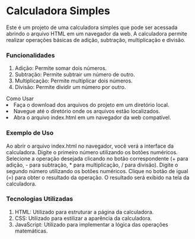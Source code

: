 <h1>Calculadora Simples</h1>
Este é um projeto de uma calculadora simples que pode ser acessada abrindo o arquivo HTML em um navegador da web. A calculadora permite realizar operações básicas de adição, subtração, multiplicação e divisão.

<h3>Funcionalidades</h3>
<ol>
<li>Adição: Permite somar dois números.</li>
<li>Subtração: Permite subtrair um número de outro.</li>
<li>Multiplicação: Permite multiplicar dois números.</li>
<li>Divisão: Permite dividir um número por outro.</li>
</ol>
Como Usar
<li>Faça o download dos arquivos do projeto em um diretório local.</li>
<li>Navegue até o diretório onde os arquivos estão localizados.</li>
<li>Abra o arquivo index.html em um navegador da web compatível.</li>
<h3>Exemplo de Uso</h3>
<p>Ao abrir o arquivo index.html no navegador, você verá a interface da calculadora.
Digite o primeiro número utilizando os botões numéricos.
Selecione a operação desejada clicando no botão correspondente (+ para adição, - para subtração, * para multiplicação, / para divisão).
Digite o segundo número utilizando os botões numéricos.
Clique no botão de igual (=) para obter o resultado da operação.
O resultado será exibido na tela da calculadora.<p>
<h3>Tecnologias Utilizadas</h3>
<ol>
<li>HTML: Utilizado para estruturar a página da calculadora.</li>
<li>CSS: Utilizado para estilizar a aparência da calculadora.</li>
<li>JavaScript: Utilizado para implementar a lógica das operações matemáticas.</li>
<ol>